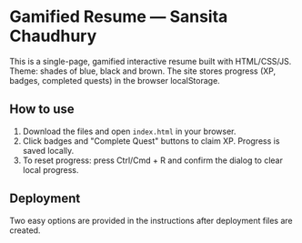
# Gamified Resume — Sansita Chaudhury

This is a single-page, gamified interactive resume built with HTML/CSS/JS.
Theme: shades of blue, black and brown. The site stores progress (XP, badges, completed quests) in the browser localStorage.

## How to use
1. Download the files and open `index.html` in your browser.
2. Click badges and "Complete Quest" buttons to claim XP. Progress is saved locally.
3. To reset progress: press Ctrl/Cmd + R and confirm the dialog to clear local progress.

## Deployment
Two easy options are provided in the instructions after deployment files are created.
